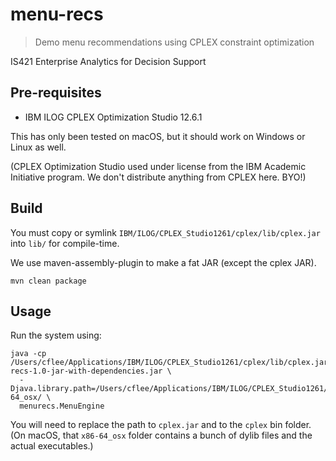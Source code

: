 # menu-recs
> Demo menu recommendations using CPLEX constraint optimization

IS421 Enterprise Analytics for Decision Support

## Pre-requisites
- IBM ILOG CPLEX Optimization Studio 12.6.1

This has only been tested on macOS, but it should work on Windows or Linux as well.

(CPLEX Optimization Studio used under license from the IBM Academic Initiative program.
We don't distribute anything from CPLEX here. BYO!)

## Build
You must copy or symlink `IBM/ILOG/CPLEX_Studio1261/cplex/lib/cplex.jar` into `lib/` for compile-time.

We use maven-assembly-plugin to make a fat JAR (except the cplex JAR).

```
mvn clean package
```

## Usage
Run the system using:

```
java -cp /Users/cflee/Applications/IBM/ILOG/CPLEX_Studio1261/cplex/lib/cplex.jar:menu-recs-1.0-jar-with-dependencies.jar \
  -Djava.library.path=/Users/cflee/Applications/IBM/ILOG/CPLEX_Studio1261/cplex/bin/x86-64_osx/ \
  menurecs.MenuEngine
```

You will need to replace the path to `cplex.jar` and to the `cplex` bin folder.
(On macOS, that `x86-64_osx` folder contains a bunch of dylib files and the actual executables.)
